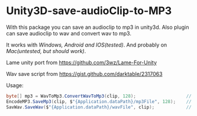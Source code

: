 # Unity3D-save-audioClip-to-MP3
With this package you can save an audioclip to mp3 in unity3d. Also plugin can save audioclip to wav and convert wav to mp3.

It works with *Windows, Android and IOS(tested)*. And probably on *Mac(untested, but should work)*. 

Lame unity port from https://github.com/3wz/Lame-For-Unity

Wav save script from https://gist.github.com/darktable/2317063

Usage:

```c#
byte[] mp3 = WavToMp3.ConvertWavToMp3(clip, 128);					// Convert wav clip to mp3 bytes array
EncodeMP3.SaveMp3(clip, $"{Application.dataPath}/mp3File", 128);	// Save AudioClip at path with defined bitray as mp3
SavWav.SaveWav($"{Application.dataPath}/wavFile", clip);			// Save AudioClip at path with defined bitray as wav
```
